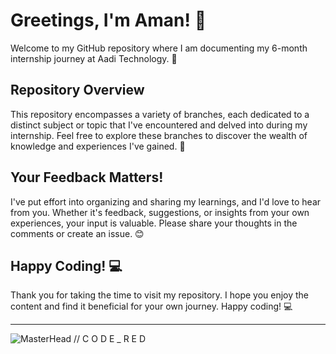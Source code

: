 # Greetings, I'm Aman! 👋

Welcome to my GitHub repository where I am documenting my 6-month internship journey at Aadi Technology. 🚀

## Repository Overview

This repository encompasses a variety of branches, each dedicated to a distinct subject or topic that I've encountered and delved into during my internship. Feel free to explore these branches to discover the wealth of knowledge and experiences I've gained. 🌳

## Your Feedback Matters!

I've put effort into organizing and sharing my learnings, and I'd love to hear from you. Whether it's feedback, suggestions, or insights from your own experiences, your input is valuable. Please share your thoughts in the comments or create an issue. 😊

## Happy Coding! 💻

Thank you for taking the time to visit my repository. I hope you enjoy the content and find it beneficial for your own journey. Happy coding! 💻
***
![MasterHead](https://user-images.githubusercontent.com/86270481/214122618-1bf43327-cdef-456e-81fe-fc71a9070c07.gif)
// C O D E  _  R E D
